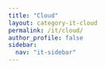 ```yaml
---
title: "Cloud"
layout: category-it-cloud
permalink: /it/cloud/
author_profile: false
sidebar:
  nav: "it-sidebar"
---
```

